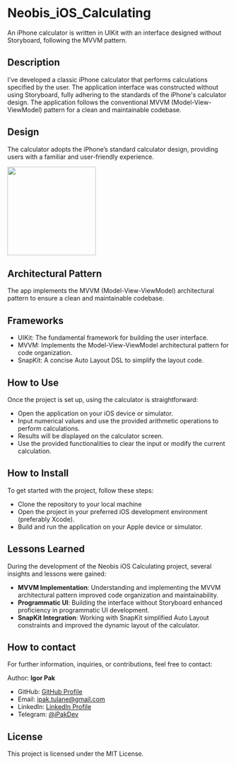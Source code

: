 # Neobis_iOS_Calculating
An iPhone calculator is written in UIKit with an interface designed without Storyboard, following the MVVM pattern.

## Description
I've developed a classic iPhone calculator that performs calculations specified by the user. The application interface was constructed without using Storyboard, fully adhering to the standards of the iPhone's calculator design. The application follows the conventional MVVM (Model-View-ViewModel) pattern for a clean and maintainable codebase.

## Design
The calculator adopts the iPhone’s standard calculator design, providing users with a familiar and user-friendly experience.

<img src="https://github.com/iPakTulane/Neobis_iOS_Calculating/assets/117035210/6418027c-9b06-4e6d-8824-4d2361ca8e36" width="200" height="200" align="center"/>

## Architectural Pattern
The app implements the MVVM (Model-View-ViewModel) architectural pattern to ensure a clean and maintainable codebase.

## Frameworks
- UIKit: The fundamental framework for building the user interface.
- MVVM: Implements the Model-View-ViewModel architectural pattern for code organization.
- SnapKit: A concise Auto Layout DSL to simplify the layout code.

## How to Use
Once the project is set up, using the calculator is straightforward:
- Open the application on your iOS device or simulator.
- Input numerical values and use the provided arithmetic operations to perform calculations.
- Results will be displayed on the calculator screen.
- Use the provided functionalities to clear the input or modify the current calculation.

## How to Install
To get started with the project, follow these steps:
- Clone the repository to your local machine
- Open the project in your preferred iOS development environment (preferably Xcode).
- Build and run the application on your Apple device or simulator.

## Lessons Learned
During the development of the Neobis iOS Calculating project, several insights and lessons were gained:

- **MVVM Implementation**: Understanding and implementing the MVVM architectural pattern improved code organization and maintainability.
- **Programmatic UI**: Building the interface without Storyboard enhanced proficiency in programmatic UI development.
- **SnapKit Integration**: Working with SnapKit simplified Auto Layout constraints and improved the dynamic layout of the calculator.

## How to contact
For further information, inquiries, or contributions, feel free to contact:

Author: **Igor Pak** 
- GitHub: [GitHub Profile](https://github.com/iPakTulane)
- Email: [ipak.tulane@gmail.com](mailto:ipak.tulane@gmail.com)
- LinkedIn: [LinkedIn Profile](https://www.linkedin.com/in/igor-pak-39152a42/)
- Telegram: [@iPakDev](https://t.me/iPakDev)

## License
This project is licensed under the MIT License.

